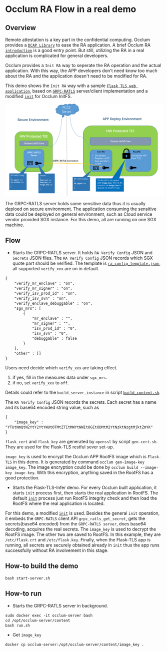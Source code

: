 # Occlum RA Flow in a real demo

## Overview

Remote attestation is a key part in the confidential computing. Occlum provides a [`DCAP Library`](../../../tools/toolchains/dcap_lib/) to ease the RA application. A brief Occlum RA [`introduction`](../../../docs/remote_attestation.md) is a good entry point. But still, utilizing the RA in a real application is complicated for general developers.

Occlum provides a `Init RA` way to seperate the RA operation and the actual application. With this way, the APP developers don't need know too much about the RA and the application doesn't need to be modified for RA.

This demo shows the `Init RA` way with a sample [`Flask TLS web application`](../../python/flask/), based on [`GRPC-RATLS`](../../ra_tls/) server/client implementation and a modified [`init`](./init_ra/) for Occlum InitFS.

![Arch Overview](./arch.png)

The GRPC-RATLS server holds some sensitive data thus it is usually deploed on secure environment. The application consuming the sensitive data could be deployed on general environment, such as Cloud service vendor provided SGX instance. For this demo, all are running on one SGX machine.

## Flow

* Starts the GRPC-RATLS server. It holds `RA Verify Config` JSON and `Secrets` JSON files. The `RA Verify Config` JSON records which SGX quote part should be verified. The template is [`ra_config_template.json`](./ra_config_template.json), all supported `verify_xxx` are on in default.
```
{
    "verify_mr_enclave" : "on",
    "verify_mr_signer" : "on",
    "verify_isv_prod_id" : "on",
    "verify_isv_svn" : "on",
    "verify_enclave_debuggable" : "on",
    "sgx_mrs": [
        {
            "mr_enclave" : "",
            "mr_signer" : "",
            "isv_prod_id" : "0",
            "isv_svn" : "0",
            "debuggable" : false
        }
    ],
    "other" : []
}
```
Users need decide which `verify_xxx` are taking effect.
1. if yes, fill in the measures data under `sgx_mrs`.
2. if no, set `verify_xxx` to `off`.

Details could refer to the `build_server_instance` in script [`build_content.sh`](./build_content.sh).

The `RA Verify Config` JSON records the secrets. Each secret has a name and its base64 encoded string value, such as
```
{
    "image_key" : "YTUtNmQtN2YtY2YtYWUtOTMtZTItMWYtNWItOGEtODMtM2YtNzktNzgtMjktZmYK"
}
```

`flask_cert` and `flask_key` are generated by `openssl` by script `gen-cert.sh`. They are used for the Flask-TLS restful sever set-up.

`image_key` is used to encrypt the Occlum APP RootFS image which is `Flask-TLS` in this demo. It is generated by command `occlum gen-image-key image_key`. The image encryption could be done by `occlum build --image-key image-key`. With this encryption, anything saved in the RootFS has a good protection.

* Starts the Flask-TLS-Infer demo. For every Occlum built application, it starts `init` process first, then starts the real application in RootFS. The default [`init`](../../../tools/init/) process just run RootFS integrity check and then load the RootFS where the real application is located.

For this demo, a modified [`init`](./init_ra/) is used. Besides the general `init` operation, it embeds the `GRPC-RATLS` client API `grpc_ratls_get_secret`, gets the secrets(base64 encoded) from the `GRPC-RATLS server`, does base64 decoding, acquires the real secrets. The `image_key` is used to decrypt the RootFS image. The other two are saved to RootFS. In this example, they are `/etc/flask.crt` and `/etc/flask.key`. Finally, when the Flask-TLS app is running, all secrets are securely obtained already in `init` thus the app runs successfully without RA involvement in this stage.


## How-to build the demo
```commandline
bash start-server.sh
```


## How-to run

* Starts the GRPC-RATLS server in background.
```
sudo docker exec -it occlum-server bash
cd /opt/occlum-server/content
bash run.sh
```

* Get `image_key`
```commandline
docker cp occlum-server:/opt/occlum-server/content/image_key .
```